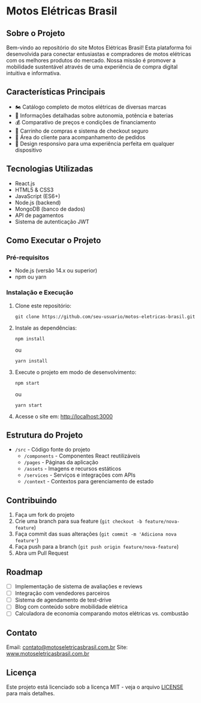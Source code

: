 # Motos Elétricas Brasil


## Sobre o Projeto

Bem-vindo ao repositório do site Motos Elétricas Brasil! Esta plataforma foi desenvolvida para conectar entusiastas e compradores de motos elétricas com os melhores produtos do mercado. Nossa missão é promover a mobilidade sustentável através de uma experiência de compra digital intuitiva e informativa.

## Características Principais

- 🏍️ Catálogo completo de motos elétricas de diversas marcas
- 🔋 Informações detalhadas sobre autonomia, potência e baterias
- 💰 Comparativo de preços e condições de financiamento
- 🛒 Carrinho de compras e sistema de checkout seguro
- 👤 Área do cliente para acompanhamento de pedidos
- 📱 Design responsivo para uma experiência perfeita em qualquer dispositivo

## Tecnologias Utilizadas

- React.js
- HTML5 & CSS3
- JavaScript (ES6+)
- Node.js (backend)
- MongoDB (banco de dados)
- API de pagamentos
- Sistema de autenticação JWT

## Como Executar o Projeto

### Pré-requisitos
- Node.js (versão 14.x ou superior)
- npm ou yarn

### Instalação e Execução
1. Clone este repositório:
   ```
   git clone https://github.com/seu-usuario/motos-eletricas-brasil.git
   ```

2. Instale as dependências:
   ```
   npm install
   ```
   ou
   ```
   yarn install
   ```

3. Execute o projeto em modo de desenvolvimento:
   ```
   npm start
   ```
   ou
   ```
   yarn start
   ```

4. Acesse o site em: [http://localhost:3000](http://localhost:3000)

## Estrutura do Projeto

- `/src` - Código fonte do projeto
  - `/components` - Componentes React reutilizáveis
  - `/pages` - Páginas da aplicação
  - `/assets` - Imagens e recursos estáticos
  - `/services` - Serviços e integrações com APIs
  - `/context` - Contextos para gerenciamento de estado

## Contribuindo

1. Faça um fork do projeto
2. Crie uma branch para sua feature (`git checkout -b feature/nova-feature`)
3. Faça commit das suas alterações (`git commit -m 'Adiciona nova feature'`)
4. Faça push para a branch (`git push origin feature/nova-feature`)
5. Abra um Pull Request

## Roadmap

- [ ] Implementação de sistema de avaliações e reviews
- [ ] Integração com vendedores parceiros
- [ ] Sistema de agendamento de test-drive
- [ ] Blog com conteúdo sobre mobilidade elétrica
- [ ] Calculadora de economia comparando motos elétricas vs. combustão

## Contato

Email: contato@motoseletricasbrasil.com.br
Site: www.motoseletricasbrasil.com.br

## Licença

Este projeto está licenciado sob a licença MIT - veja o arquivo [LICENSE](LICENSE) para mais detalhes.

